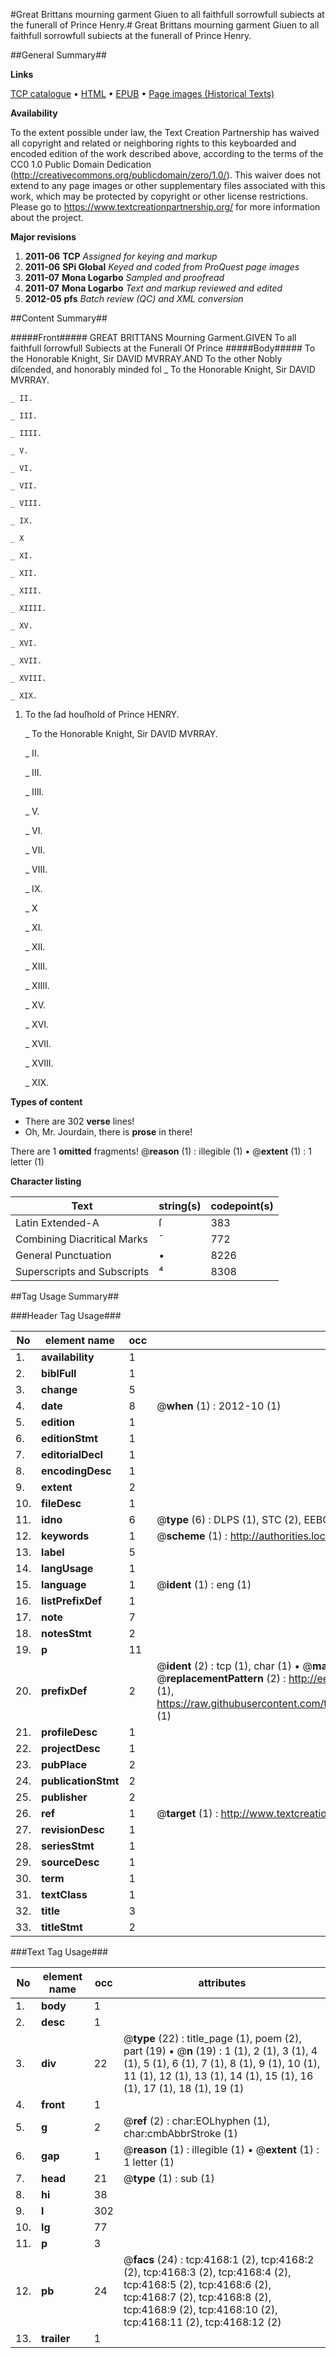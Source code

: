 #Great Brittans mourning garment Giuen to all faithfull sorrowfull subiects at the funerall of Prince Henry.#
Great Brittans mourning garment Giuen to all faithfull sorrowfull subiects at the funerall of Prince Henry.

##General Summary##

**Links**

[TCP catalogue](http://www.ota.ox.ac.uk/tcp/)  • 
[HTML](http://tei.it.ox.ac.uk/tcp/Texts-HTML/free/A03/A03018.html)  • 
[EPUB](http://tei.it.ox.ac.uk/tcp/Texts-EPUB/free/A03/A03018.epub) • 
[Page images (Historical Texts)](https://historicaltexts.jisc.ac.uk/eebo-99839721e)

**Availability**

To the extent possible under law, the Text Creation Partnership has waived all copyright and related or neighboring rights to this keyboarded and encoded edition of the work described above, according to the terms of the CC0 1.0 Public Domain Dedication (http://creativecommons.org/publicdomain/zero/1.0/). This waiver does not extend to any page images or other supplementary files associated with this work, which may be protected by copyright or other license restrictions. Please go to https://www.textcreationpartnership.org/ for more information about the project.

**Major revisions**

1. __2011-06__ __TCP__ *Assigned for keying and markup*
1. __2011-06__ __SPi Global__ *Keyed and coded from ProQuest page images*
1. __2011-07__ __Mona Logarbo__ *Sampled and proofread*
1. __2011-07__ __Mona Logarbo__ *Text and markup reviewed and edited*
1. __2012-05__ __pfs__ *Batch review (QC) and XML conversion*

##Content Summary##

#####Front#####
GREAT BRITTANS Mourning Garment.GIVEN To all faithfull ſorrowfull Subiects at the Funerall Of Prince
#####Body#####
To the Honorable Knight, Sir DAVID MVRRAY.AND To the other Nobly diſcended, and honorably minded fol
    _ To the Honorable Knight, Sir DAVID MVRRAY.

    _ II.

    _ III.

    _ IIII.

    _ V.

    _ VI.

    _ VII.

    _ VIII.

    _ IX.

    _ X

    _ XI.

    _ XII.

    _ XIII.

    _ XIIII.

    _ XV.

    _ XVI.

    _ XVII.

    _ XVIII.

    _ XIX.

1. To the ſad houſhold of Prince HENRY.

    _ To the Honorable Knight, Sir DAVID MVRRAY.

    _ II.

    _ III.

    _ IIII.

    _ V.

    _ VI.

    _ VII.

    _ VIII.

    _ IX.

    _ X

    _ XI.

    _ XII.

    _ XIII.

    _ XIIII.

    _ XV.

    _ XVI.

    _ XVII.

    _ XVIII.

    _ XIX.

**Types of content**

  * There are 302 **verse** lines!
  * Oh, Mr. Jourdain, there is **prose** in there!

There are 1 **omitted** fragments! 
 @__reason__ (1) : illegible (1)  •  @__extent__ (1) : 1 letter (1)

**Character listing**


|Text|string(s)|codepoint(s)|
|---|---|---|
|Latin Extended-A|ſ|383|
|Combining             Diacritical Marks|̄|772|
|General Punctuation|•|8226|
|Superscripts             and Subscripts|⁴|8308|

##Tag Usage Summary##

###Header Tag Usage###

|No|element name|occ|attributes|
|---|---|---|---|
|1.|__availability__|1||
|2.|__biblFull__|1||
|3.|__change__|5||
|4.|__date__|8| @__when__ (1) : 2012-10 (1)|
|5.|__edition__|1||
|6.|__editionStmt__|1||
|7.|__editorialDecl__|1||
|8.|__encodingDesc__|1||
|9.|__extent__|2||
|10.|__fileDesc__|1||
|11.|__idno__|6| @__type__ (6) : DLPS (1), STC (2), EEBO-CITATION (1), PROQUEST (1), VID (1)|
|12.|__keywords__|1| @__scheme__ (1) : http://authorities.loc.gov/ (1)|
|13.|__label__|5||
|14.|__langUsage__|1||
|15.|__language__|1| @__ident__ (1) : eng (1)|
|16.|__listPrefixDef__|1||
|17.|__note__|7||
|18.|__notesStmt__|2||
|19.|__p__|11||
|20.|__prefixDef__|2| @__ident__ (2) : tcp (1), char (1)  •  @__matchPattern__ (2) : ([0-9\-]+):([0-9IVX]+) (1), (.+) (1)  •  @__replacementPattern__ (2) : http://eebo.chadwyck.com/downloadtiff?vid=$1&page=$2 (1), https://raw.githubusercontent.com/textcreationpartnership/Texts/master/tcpchars.xml#$1 (1)|
|21.|__profileDesc__|1||
|22.|__projectDesc__|1||
|23.|__pubPlace__|2||
|24.|__publicationStmt__|2||
|25.|__publisher__|2||
|26.|__ref__|1| @__target__ (1) : http://www.textcreationpartnership.org/docs/. (1)|
|27.|__revisionDesc__|1||
|28.|__seriesStmt__|1||
|29.|__sourceDesc__|1||
|30.|__term__|1||
|31.|__textClass__|1||
|32.|__title__|3||
|33.|__titleStmt__|2||


###Text Tag Usage###

|No|element name|occ|attributes|
|---|---|---|---|
|1.|__body__|1||
|2.|__desc__|1||
|3.|__div__|22| @__type__ (22) : title_page (1), poem (2), part (19)  •  @__n__ (19) : 1 (1), 2 (1), 3 (1), 4 (1), 5 (1), 6 (1), 7 (1), 8 (1), 9 (1), 10 (1), 11 (1), 12 (1), 13 (1), 14 (1), 15 (1), 16 (1), 17 (1), 18 (1), 19 (1)|
|4.|__front__|1||
|5.|__g__|2| @__ref__ (2) : char:EOLhyphen (1), char:cmbAbbrStroke (1)|
|6.|__gap__|1| @__reason__ (1) : illegible (1)  •  @__extent__ (1) : 1 letter (1)|
|7.|__head__|21| @__type__ (1) : sub (1)|
|8.|__hi__|38||
|9.|__l__|302||
|10.|__lg__|77||
|11.|__p__|3||
|12.|__pb__|24| @__facs__ (24) : tcp:4168:1 (2), tcp:4168:2 (2), tcp:4168:3 (2), tcp:4168:4 (2), tcp:4168:5 (2), tcp:4168:6 (2), tcp:4168:7 (2), tcp:4168:8 (2), tcp:4168:9 (2), tcp:4168:10 (2), tcp:4168:11 (2), tcp:4168:12 (2)|
|13.|__trailer__|1||
